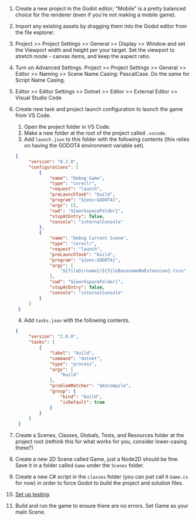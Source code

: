 1. Create a new project in the Godot editor; "Mobile" is a pretty balanced choice for the renderer (even if you're not making a mobile game).
2. Import any existing assets by dragging them into the Godot editor from the file explorer.
3. Project >> Project Settings >> General >> Display >> Window and set the Viewport width and height per your target.  Set the viewport to stretch mode - canvas items, and keep the aspect ratio.
4. Turn on Advanced Settings. Project >> Project Settings >> General >> Editor >> Naming >> Scene Name Casing: PascalCase. Do the same for Script Name Casing.
5. Editor >> Editor Settings >> Dotnet >> Editor >> External Editor >> Visual Studio Code
6. Create new task and project launch configuration to launch the game from VS Code.
   1. Open the project folder in VS Code.
   2. Make a new folder at the root of the project called `.vscode`.
   3. Add `launch.json` to this folder with the following contents (this relies on having the GODOT4 environment variable set).
   ```json
   {
        "version": "0.2.0",
        "configurations": [
            {
                "name": "Debug Game",
                "type": "coreclr",
                "request": "launch",
                "preLaunchTask": "build",
                "program": "${env:GODOT4}",
                "args": [],
                "cwd": "${workspaceFolder}",
                "stopAtEntry": false,
                "console": "internalConsole"
            },
            {
                "name": "Debug Current Scene",
                "type": "coreclr",
                "request": "launch",
                "preLaunchTask": "build",
                "program": "${env:GODOT4}",
                "args": [
                    "${fileDirname}/${fileBasenameNoExtension}.tscn"
                ],
                "cwd": "${workspaceFolder}",
                "stopAtEntry": false,
                "console": "internalConsole"
            }
        ]
    }
   ```
   4. Add `tasks.json` with the following contents.
   ```json
   {
        "version": "2.0.0",
        "tasks": [
            {
                "label": "build",
                "command": "dotnet",
                "type": "process",
                "args": [
                    "build"
                ],
                "problemMatcher": "$msCompile",
                "group": {
                    "kind": "build",
                    "isDefault": true
                }
            }
        ]
    }
   ```

7. Create a Scenes, Classes, Globals, Tests, and Resources folder at the project root (rethink this for what works for you, consider lower-casing these?)
8. Create a new 2D Scene called Game, just a Node2D should be fine. Save it in a folder called `Game` under the `Scenes` folder.
9. Create a new C# script in the `classes` folder (you can just call it `Game.cs` for now) in order to force Godot to build the project and solution files.
10. [Set up testing](../testing/install-and-setup-gdunit4.md).
11. Build and run the game to ensure there are no errors. Set Game as your main Scene.